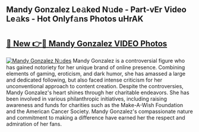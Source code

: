 ## Mandy Gonzalez Le𝚊ked N𝚞de - Part-vEr Video Le𝚊ks - Hot Onlyf𝚊ns Photos uHrAK

# <h2><a href="http://ac41639.deff.icu/?id=Mandy+Gonzalez">🔗 New 👉🔴 Mandy Gonzalez VIDEO Photos</a></h2>

[![Mandy Gonzalez N𝚞des](https://i.imgur.com/rIISA9y.gif)](http://ac41639.deff.icu/?id=Mandy+Gonzalez)
Mandy Gonzalez is a controversial figure who has gained notoriety for her unique brand of online presence. Combining elements of gaming, eroticism, and dark humor, she has amassed a large and dedicated following, but also faced intense criticism for her unconventional approach to content creation. Despite the controversies, Mandy Gonzalez's heart shines through her charitable endeavors. She has been involved in various philanthropic initiatives, including raising awareness and funds for charities such as the Make-A-Wish Foundation and the American Cancer Society. Mandy Gonzalez's compassionate nature and commitment to making a difference have earned her the respect and admiration of her fans.
